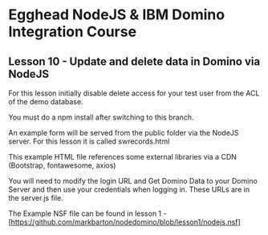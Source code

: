 # Egghead NodeJS & IBM Domino Integration Course
## Lesson 10 - Update and delete data in Domino via NodeJS

For this lesson initially disable delete access for your test user from the ACL of the demo database.

You must do a npm install after switching to this branch.

An example form will be served from the public folder via the NodeJS server.  For this lesson it is called swrecords.html

This example HTML file references some external libraries via a CDN (Bootstrap, fontawesome, axios)

You will need to modify the login URL and Get Domino Data to your Domino Server and then use your credentials when logging in. These URLs are in the server.js file.

The Example NSF file can be found in lesson 1 - [https://github.com/markbarton/nodedomino/blob/lesson1/nodejs.nsf]
